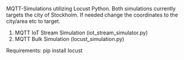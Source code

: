 MQTT-Simulations utilizing Locust Python.
Both simulations currently targets the city of Stockholm. 
If needed change the coordinates to the city/area etc to target.  
1. MQTT IoT Stream Simulation (iot_stream_simulator.py)
2. MQTT Bulk Simulation (locust_simulation.py)

Requirements:
pip install locust
